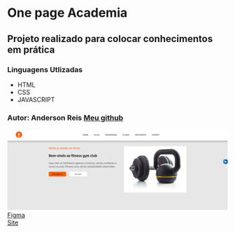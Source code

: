 # One page Academia
## Projeto realizado para colocar conhecimentos em prática

### Linguagens Utlizadas
* HTML
* CSS
* JAVASCRIPT
### Autor: Anderson Reis [Meu github](https://github.com/Andersoreeis)

![](./image/image.png)
[Figma](https://www.figma.com/file/HxxJM1N8e3qzo5IboEbNpV/Untitled?t=YlR7gKE3FKWaEiRD-0)<br>
[Site](https://andersoreeis.github.io/Projeto-academia/)